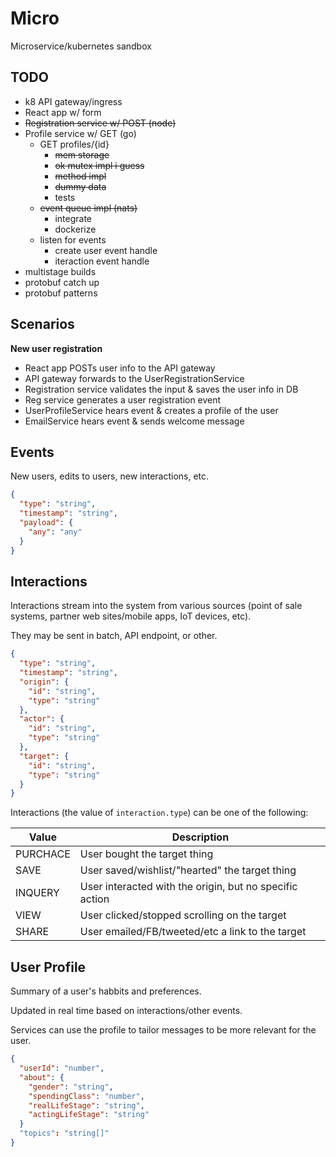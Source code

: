 # Micro

Microservice/kubernetes sandbox

## TODO

* k8 API gateway/ingress
* React app w/ form
* ~~Registration service w/ POST (node)~~
* Profile service w/ GET (go)
  * GET profiles/{id}
    * ~~mem storage~~
    * ~~ok mutex impl i guess~~
    * ~~method impl~~
    * ~~dummy data~~
    * tests
  * ~~event queue impl (nats)~~
    * integrate
    * dockerize
  * listen for events
    * create user event handle
    * iteraction event handle
* multistage builds
* protobuf catch up
* protobuf patterns

## Scenarios

**New user registration**
* React app POSTs user info to the API gateway
* API gateway forwards to the UserRegistrationService
* Registration service validates the input & saves the user info in DB
* Reg service generates a user registration event
* UserProfileService hears event & creates a profile of the user
* EmailService hears event & sends welcome message

## Events

New users, edits to users, new interactions, etc.

```json
{
  "type": "string",
  "timestamp": "string",
  "payload": {
    "any": "any"
  }
}
```

## Interactions

Interactions stream into the system from various sources (point of sale systems, partner web sites/mobile apps, IoT devices, etc).

They may be sent in batch, API endpoint, or other.

```json
{
  "type": "string",
  "timestamp": "string",
  "origin": {
    "id": "string",
    "type": "string"
  },
  "actor": {
    "id": "string",
    "type": "string"
  },
  "target": {
    "id": "string",
    "type": "string"
  }
}
```

Interactions (the value of `interaction.type`) can be one of the following:

| Value    | Description                                             |
| -------- | ------------------------------------------------------- |
| PURCHACE | User bought the target thing                            |
| SAVE     | User saved/wishlist/"hearted" the target thing          |
| INQUERY  | User interacted with the origin, but no specific action |
| VIEW     | User clicked/stopped scrolling on the target            |
| SHARE    | User emailed/FB/tweeted/etc a link to the target        |

## User Profile

Summary of a user's habbits and preferences.

Updated in real time based on interactions/other events.

Services can use the profile to tailor messages to be more relevant for the user.

```json
{
  "userId": "number",
  "about": {
    "gender": "string",
    "spendingClass": "number",
    "realLifeStage": "string",
    "actingLifeStage": "string"
  }
  "topics": "string[]"
}
```

